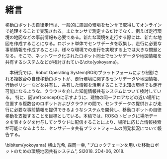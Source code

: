 # 緒言
移動ロボットの自律走行は、一般的に周囲の環境をセンサで取得してオンラインで処理することで実現される。またセンサで測定するだけでなく、例えば走行環境の地図などの事前情報も必要である。新たな環境を走行する際には、新たな地図を作成することになる。ロボット単体でセンサデータを収集し、走行に必要な事前情報を作成することは、様々な環境での走行を実現する上では大きな問題となる。そこで、ネットワーク化されたロボット同士でセンサデータや地図情報を共有するシステムなどが検討されている\cite{yokoyama}。  
<!-- %現在、多くの移動ロボットにはRobot Operating System(ROS)が使用されており、ロボット同士でセンサデータ等をやり取りするためには、中間ノードを介して行う手法が使われている。しかしこの手法では全てのロボットが管理されていなければならない上に、過去の情報を蓄積していくことができない。-->
　本研究では、Robot Operating System(ROS)プラットフォームにより制御される複数台の自律移動ロボットが、走行環境に関するセンサデータや地図情報、行動ポリシーなどを共有し、共有した情報を活用することで未知の環境でも走行可能になるような、クラウドを介した知能情報共有システムについて検討している。
特に、図\ref{concept}に示すように、建物の同一フロアなどの近い場所に位置する複数台のロボットおよびクラウドの間で、センサデータの提供および走行に必要な事前情報を提供できるようなシステムを開発し、移動ロボットの自律移動を支援することを目標としている。本稿では、ROSのトピックに場所データを表すタグを付与してクラウドに配信することにより、場所に応じた情報検索が可能になるような、センサデータ共有プラットフォームの開発状況について報告する。
<!--でセンサーデータを蓄積し共有することが有用であると考える。複数台のロボットにより共有したデータを改善していくことでより良いデータを使用可能になることが期待でき、これにより移動ロボットの自律移動を支援することができると考えられる。-->

\bibitem{yokoyama}
横山光希, 森岡一幸, "ブロックチェーンを用いた移動ロボットのための環境地図共有システム", SI2018. 2D4-06, 2018.
